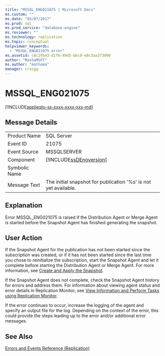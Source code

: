```yaml
---
title: "MSSQL_ENG021075 | Microsoft Docs"
ms.custom: ""
ms.date: "03/07/2017"
ms.prod: sql
ms.prod_service: "database-engine"
ms.reviewer: ""
ms.technology: replication
ms.topic: conceptual
helpviewer_keywords: 
  - "MSSQL_ENG021075 error"
ms.assetid: c8c29543-d1f6-49d5-b6c8-e8c3aa373090
author: "MashaMSFT"
ms.author: "mathoma"
manager: craigg
---
```

# MSSQL_ENG021075
[!INCLUDE[appliesto-ss-xxxx-xxxx-xxx-md](../../includes/appliesto-ss-xxxx-xxxx-xxx-md.md)]
    
## Message Details  
  
|||  
|-|-|  
|Product Name|SQL Server|  
|Event ID|21075|  
|Event Source|MSSQLSERVER|  
|Component|[!INCLUDE[ssDEnoversion](../../includes/ssdenoversion-md.md)]|  
|Symbolic Name||  
|Message Text|The initial snapshot for publication '%s' is not yet available.|  
  
## Explanation  
 Error MSSQL_ENG021075 is raised if the Distribution Agent or Merge Agent is started before the Snapshot Agent has finished generating the snapshot.  
  
## User Action  
 If the Snapshot Agent for the publication has not been started since the subscription was created, or if it has not been started since the last time you chose to reinitialize the subscription, start the Snapshot Agent and let it complete before starting the Distribution Agent or Merge Agent. For more information, see [Create and Apply the Snapshot](../../relational-databases/replication/create-and-apply-the-initial-snapshot.md).  
  
 If the Snapshot Agent does not complete, check the Snapshot Agent history for errors and address them. For information about viewing agent status and error details in Replication Monitor, see [View Information and Perform Tasks using Replication Monitor](../../relational-databases/replication/monitor/view-information-and-perform-tasks-replication-monitor.md).  
  
 If the error continues to occur, increase the logging of the agent and specify an output file for the log. Depending on the context of the error, this could provide the steps leading up to the error and/or additional error messages.  
  
## See Also  
 [Errors and Events Reference &#40;Replication&#41;](../../relational-databases/replication/errors-and-events-reference-replication.md)  
  
  
